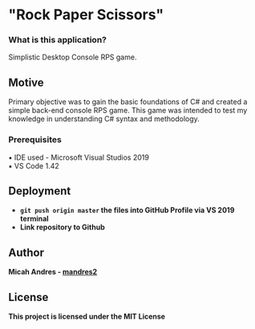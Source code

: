 # "Rock Paper Scissors"

<h3>What is this application?</h3>

Simplistic Desktop Console RPS game.

## Motive
Primary objective was to gain the basic foundations of C# and created a simple back-end console RPS game. This game was intended to test my knowledge in understanding C# syntax and methodology.

### Prerequisites

:black_small_square: IDE used - Microsoft Visual Studios 2019
<br>
:black_small_square: VS Code 1.42

## Deployment

* <b> ```git push origin master``` the files into GitHub Profile via VS 2019 terminal</b>
* <b> Link repository to Github <b>

## Author

**Micah Andres** - [mandres2](https://github.com/mandres2)

## License

<b>This project is licensed under the MIT License</b>